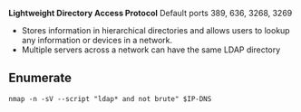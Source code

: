**Lightweight Directory Access Protocol**
Default ports 389, 636, 3268, 3269 

* Stores information in hierarchical directories and allows users to lookup any information or devices in a network.
* Multiple servers across a network can have the same LDAP directory 
## Enumerate
```shell
nmap -n -sV --script "ldap* and not brute" $IP-DNS
```

